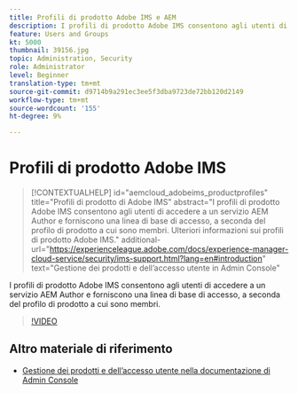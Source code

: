 ```yaml
---
title: Profili di prodotto Adobe IMS e AEM
description: I profili di prodotto Adobe IMS consentono agli utenti di accedere a un servizio AEM Author e forniscono una linea di base di accesso, a seconda del profilo di prodotto a cui sono membri.
feature: Users and Groups
kt: 5000
thumbnail: 39156.jpg
topic: Administration, Security
role: Administrator
level: Beginner
translation-type: tm+mt
source-git-commit: d9714b9a291ec3ee5f3dba9723de72bb120d2149
workflow-type: tm+mt
source-wordcount: '155'
ht-degree: 9%

---
```



# Profili di prodotto Adobe IMS

>[!CONTEXTUALHELP]
>id="aemcloud_adobeims_productprofiles"
>title="Profili di prodotto di Adobe IMS"
>abstract="I profili di prodotto Adobe IMS consentono agli utenti di accedere a un servizio AEM Author e forniscono una linea di base di accesso, a seconda del profilo di prodotto a cui sono membri. Ulteriori informazioni sui profili di prodotto Adobe IMS."
>additional-url="https://experienceleague.adobe.com/docs/experience-manager-cloud-service/security/ims-support.html?lang=en#introduction" text="Gestione dei prodotti e dell’accesso utente in Admin Console"

I profili di prodotto Adobe IMS consentono agli utenti di accedere a un servizio AEM Author e forniscono una linea di base di accesso, a seconda del profilo di prodotto a cui sono membri.

>[!VIDEO](https://video.tv.adobe.com/v/39156/?quality=12&learn=on)

## Altro materiale di riferimento

+ [Gestione dei prodotti e dell’accesso utente nella documentazione di Admin Console](https://docs.adobe.com/content/help/en/experience-manager-cloud-service/security/ims-support.html#managing-products-and-user-access-in-admin-console)

